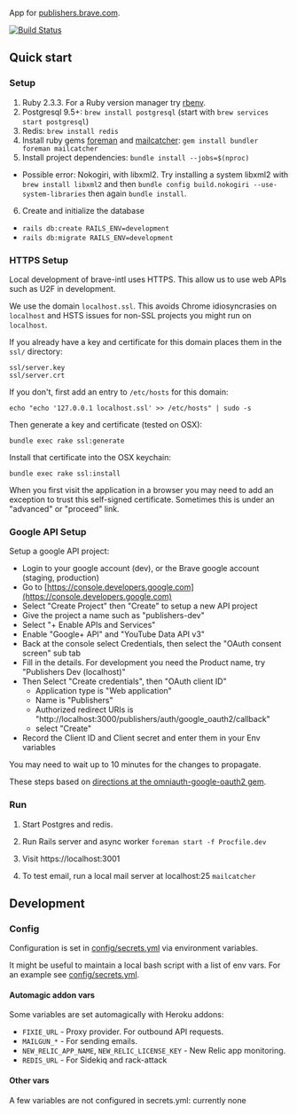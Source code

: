 App for [publishers.brave.com](https://publishers.brave.com).

[![Build Status](https://travis-ci.org/brave-intl/publishers.svg?branch=master)](https://travis-ci.org/brave-intl/publishers)

## Quick start

### Setup

1. Ruby 2.3.3. For a Ruby version manager try [rbenv](https://github.com/rbenv/rbenv).
2. Postgresql 9.5+: `brew install postgresql` (start with `brew services start postgresql`)
3. Redis: `brew install redis`
4. Install ruby gems [foreman](https://github.com/ddollar/foreman) and [mailcatcher](https://github.com/sj26/mailcatcher): `gem install bundler foreman mailcatcher`
5. Install project dependencies: `bundle install --jobs=$(nproc)`
  - Possible error: Nokogiri, with libxml2. Try installing a system libxml2 with `brew install libxml2` and then `bundle config build.nokogiri --use-system-libraries` then again `bundle install`.
6. Create and initialize the database
  - `rails db:create RAILS_ENV=development`
  - `rails db:migrate RAILS_ENV=development`

### HTTPS Setup

Local development of brave-intl uses HTTPS. This allow us to use web APIs such
as U2F in development.

We use the domain `localhost.ssl`. This avoids Chrome idiosyncrasies on
`localhost` and HSTS issues for non-SSL projects you might run on `localhost`.

If you already have a key and certificate for this domain places them in the
`ssl/` directory:

```
ssl/server.key
ssl/server.crt
```

If you don't, first add an entry to `/etc/hosts` for this domain:

```
echo "echo '127.0.0.1 localhost.ssl' >> /etc/hosts" | sudo -s
```

Then generate a key and certificate (tested on OSX):

```
bundle exec rake ssl:generate
```

Install that certificate into the OSX keychain:

```
bundle exec rake ssl:install
```

When you first visit the application in a browser you may need to add an
exception to trust this self-signed certificate. Sometimes this is under an
"advanced" or "proceed" link.

### Google API Setup

Setup a google API project:

* Login to your google account (dev), or the Brave google account (staging, production)
* Go to [https://console.developers.google.com](https://console.developers.google.com)
* Select "Create Project" then "Create" to setup a new API project
* Give the project a name such as "publishers-dev"
* Select "+ Enable APIs and Services"
* Enable "Google+ API" and "YouTube Data API v3"
* Back at the console select Credentials, then select the "OAuth consent screen" sub tab
* Fill in the details. For development you need the Product name, try "Publishers Dev (localhost)"
* Then Select "Create credentials", then "OAuth client ID"
  * Application type is "Web application"
  * Name is "Publishers"
  * Authorized redirect URIs is "http://localhost:3000/publishers/auth/google_oauth2/callback"
  * select "Create"
* Record the Client ID and Client secret and enter them in your Env variables

You may need to wait up to 10 minutes for the changes to propagate.

These steps based on [directions at the omniauth-google-oauth2 gem](https://github.com/zquestz/omniauth-google-oauth2#google-api-setup).

### Run

1. Start Postgres and redis.

2. Run Rails server and async worker
`foreman start -f Procfile.dev`

3. Visit https://localhost:3001

4. To test email, run a local mail server at localhost:25
`mailcatcher`

## Development

### Config

Configuration is set in [config/secrets.yml](https://github.com/brave/publishers/blob/master/config/secrets.yml) via environment variables.

It might be useful to maintain a local bash script with a list of env vars. For an example see [config/secrets.yml](https://github.com/brave/publishers/blob/master/docs/publishers-secrets.example.sh).

#### Automagic addon vars

Some variables are set automagically with Heroku addons:

- `FIXIE_URL` - Proxy provider. For outbound API requests.
- `MAILGUN_*` - For sending emails.
- `NEW_RELIC_APP_NAME`, `NEW_RELIC_LICENSE_KEY` - New Relic app monitoring.
- `REDIS_URL` - For Sidekiq and rack-attack

#### Other vars

A few variables are not configured in secrets.yml: currently none
